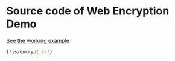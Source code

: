 
# Source code of Web Encryption Demo

[See the working example](encrypt)

```js
{!js/encrypt.js!}
```
